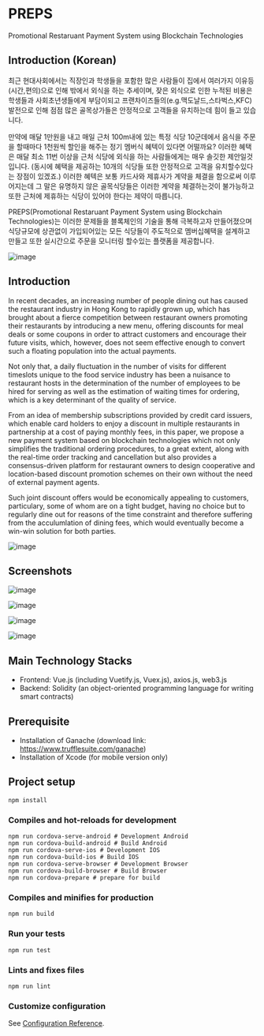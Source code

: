 # PREPS
Promotional Restaruant Payment System using Blockchain Technologies

## Introduction (Korean)
최근 현대사회에서는 직장인과 학생들을 포함한 많은 사람들이 집에서 여러가지 이유등(시간,편의)으로 인해 밖에서 외식을 하는 추세이며, 잦은 외식으로 인한 누적된 비용은 학생들과 사회초년생들에게 부담이되고 프랜차이즈들의(e.g.맥도날드,스타벅스,KFC) 발전으로 인해 점점 많은 골목상가들은 안정적으로 고객들을 유치하는데 힘이 들고 있습니다.

만약에 매달 1만원을 내고 매일 근처 100m내에 있는 특정 식당 10군데에서 음식을 주문을 할때마다 1천원씩 할인을 해주는 정기 멤버식 혜텍이 있다면 어떨까요? 이러한 혜택은 매달 최소 11번 이상을 근처 식당에 외식을 하는 사람들에게는 매우 솔깃한 제안일것입니다. (동시에 혜택을 제공하는 10개의 식당들 또한 안정적으로 고객을 유치할수있다는 장점이 있겠죠.) 이러한 혜텍은 보통 카드사와 제휴사가 계약을 체결을 함으로써 이루어지는데 그 말은 유명하지 않은 골목식당들은 이러한 계약을 체결하는것이 불가능하고 또한  근처에 제휴하는 식당이 있어야 한다는 제약이 따릅니다.

PREPS(Promotional Restaruant Payment System using Blockchain Technologies)는 이러한 문제들을 블록체인의 기술을 통해 극복하고자 만들어졌으며 식당규모에 상관없이 가입되어있는 모든 식당들이 주도적으로 멤버십혜택을 설계하고 만들고 또한 실시간으로 주문을 모니터링 할수있는 플랫폼을 제공합니다.

![image](https://github.com/reval59/PREPS-Promotional-Restaurant-Payment-System-using-Blockchain-Technologies/blob/master/screenshots/intro.png)

## Introduction
In recent decades, an increasing number of people dining out has caused the restaurant industry in Hong Kong to rapidly grown up, which has brought about a fierce competition between restaurant owners promoting their restaurants by introducing a new menu, offering discounts for meal deals or some coupons in order to attract customers and encourage their future visits, which, however, does not seem effective enough to convert such a floating population into the actual payments.

Not only that, a daily fluctuation in the number of visits for different timeslots unique to the food service industry has been a nuisance to restaurant hosts in the determination of the number of employees to be hired for serving as well as the estimation of waiting times for ordering, which is a key determinant of the quality of service.

From an idea of membership subscriptions provided by credit card issuers, which enable card holders to enjoy a discount in multiple restaurants in partnership at a cost of paying monthly fees, in this paper, we propose a new payment system based on blockchain technologies which not only simplifies the traditional ordering procedures, to a great extent, along with the real-time order tracking and cancellation but also provides a consensus-driven platform for restaurant owners to design cooperative and location-based discount promotion schemes on their own without the need of external payment agents.

Such joint discount offers would be economically appealing to customers, particulary, some of whom are on a tight budget, having no choice but to regularly dine out for reasons of the time constraint and therefore suffering from the acculumlation of dining fees, which would eventually become a win-win solution for both parties.

![image](https://github.com/reval59/PREPS-Promotional-Restaurant-Payment-System-using-Blockchain-Technologies/blob/master/screenshots/intro.png)

## Screenshots
![image](https://github.com/reval59/PREPS-Promotional-Restaurant-Payment-System-using-Blockchain-Technologies/blob/master/screenshots/login.png)

![image](https://github.com/reval59/PREPS-Promotional-Restaurant-Payment-System-using-Blockchain-Technologies/blob/master/screenshots/register.png)

![image](https://github.com/reval59/PREPS-Promotional-Restaurant-Payment-System-using-Blockchain-Technologies/blob/master/screenshots/dashboard.png)

![image](https://github.com/reval59/PREPS-Promotional-Restaurant-Payment-System-using-Blockchain-Technologies/blob/master/screenshots/order.png)

## Main Technology Stacks
* Frontend: Vue.js (including Vuetify.js, Vuex.js), axios.js, web3.js
* Backend: Solidity (an object-oriented programming language for writing smart contracts)

## Prerequisite
* Installation of Ganache (download link: https://www.trufflesuite.com/ganache)
* Installation of Xcode (for mobile version only)

## Project setup
```
npm install
```

### Compiles and hot-reloads for development
```
npm run cordova-serve-android # Development Android 
npm run cordova-build-android # Build Android 
npm run cordova-serve-ios # Development IOS 
npm run cordova-build-ios # Build IOS 
npm run cordova-serve-browser # Development Browser 
npm run cordova-build-browser # Build Browser 
npm run cordova-prepare # prepare for build 
```

### Compiles and minifies for production
```
npm run build
```

### Run your tests
```
npm run test
```

### Lints and fixes files
```
npm run lint
```

### Customize configuration
See [Configuration Reference](https://cli.vuejs.org/config/).
